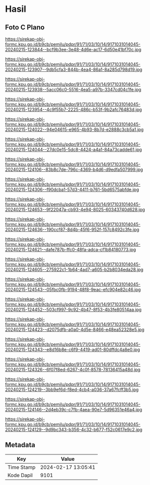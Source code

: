 # Hasil

## Foto C Plano

https://sirekap-obj-formc.kpu.go.id/b9cb/pemilu/pdpr/91/71/03/10/14/9171031014045-20240215-123844--bcf9b3ee-3e48-4d6e-ac17-6d50e41bf70c.jpg

https://sirekap-obj-formc.kpu.go.id/b9cb/pemilu/pdpr/91/71/03/10/14/9171031014045-20240215-123907--9db5cfa3-844b-4ea4-86a1-8a285d798d19.jpg

https://sirekap-obj-formc.kpu.go.id/b9cb/pemilu/pdpr/91/71/03/10/14/9171031014045-20240215-123938--5acc06c0-5516-4ea5-a97b-3347cd04c1fe.jpg

https://sirekap-obj-formc.kpu.go.id/b9cb/pemilu/pdpr/91/71/03/10/14/9171031014045-20240215-123954--4c9f55b7-2225-486c-b53f-9b2afc76483d.jpg

https://sirekap-obj-formc.kpu.go.id/b9cb/pemilu/pdpr/91/71/03/10/14/9171031014045-20240215-124022--94e04615-e965-4b93-8b7d-e2888c3cb5a1.jpg

https://sirekap-obj-formc.kpu.go.id/b9cb/pemilu/pdpr/91/71/03/10/14/9171031014045-20240215-124044--27dc0e15-5dc8-4424-a4a1-84a73cadde61.jpg

https://sirekap-obj-formc.kpu.go.id/b9cb/pemilu/pdpr/91/71/03/10/14/9171031014045-20240215-124106--83b8c7de-796c-4369-b4d6-d9edfa507999.jpg

https://sirekap-obj-formc.kpu.go.id/b9cb/pemilu/pdpr/91/71/03/10/14/9171031014045-20240215-124306--f90dcba1-57d3-4411-b761-5bd6575abfde.jpg

https://sirekap-obj-formc.kpu.go.id/b9cb/pemilu/pdpr/91/71/03/10/14/9171031014045-20240215-124653--9f22047a-cb93-4e94-8025-60343740d628.jpg

https://sirekap-obj-formc.kpu.go.id/b9cb/pemilu/pdpr/91/71/03/10/14/9171031014045-20240215-124636--190ccf87-8d4b-45f6-952f-157c8492c3fe.jpg

https://sirekap-obj-formc.kpu.go.id/b9cb/pemilu/pdpr/91/71/03/10/14/9171031014045-20240215-124621--dafe787b-ffc0-48fa-adca-cf1b84180773.jpg

https://sirekap-obj-formc.kpu.go.id/b9cb/pemilu/pdpr/91/71/03/10/14/9171031014045-20240215-124605--275922c1-1b64-4ad7-a605-b2b8034eda28.jpg

https://sirekap-obj-formc.kpu.go.id/b9cb/pemilu/pdpr/91/71/03/10/14/9171031014045-20240215-124543--05fbc0fb-9194-48f8-9eac-efc904e82c46.jpg

https://sirekap-obj-formc.kpu.go.id/b9cb/pemilu/pdpr/91/71/03/10/14/9171031014045-20240215-124452--503cf997-9c92-4b47-8f53-4b3fe80514aa.jpg

https://sirekap-obj-formc.kpu.go.id/b9cb/pemilu/pdpr/91/71/03/10/14/9171031014045-20240215-124423--d2075dfb-a0a0-4d5e-8466-e48ea52328e5.jpg

https://sirekap-obj-formc.kpu.go.id/b9cb/pemilu/pdpr/91/71/03/10/14/9171031014045-20240215-124343--e8d16b8e-c6f9-4419-ad01-80dffdc4a8e0.jpg

https://sirekap-obj-formc.kpu.go.id/b9cb/pemilu/pdpr/91/71/03/10/14/9171031014045-20240215-124326--6f07f8ed-6267-4c0f-8578-78136415a48d.jpg

https://sirekap-obj-formc.kpu.go.id/b9cb/pemilu/pdpr/91/71/03/10/14/9171031014045-20240215-124219--3bb9ef6d-f8ed-4cb4-a036-37a67fcff3b5.jpg

https://sirekap-obj-formc.kpu.go.id/b9cb/pemilu/pdpr/91/71/03/10/14/9171031014045-20240215-124146--2d4eb39c-c7fb-4aea-90e7-5d96351e46a4.jpg

https://sirekap-obj-formc.kpu.go.id/b9cb/pemilu/pdpr/91/71/03/10/14/9171031014045-20240215-124129--9d9bc343-b356-4c32-b677-f52c0617e9c2.jpg


## Metadata

| Key        | Value               |
| ---------- | ------------------- |
| Time Stamp | 2024-02-17 13:05:41 |
| Kode Dapil | 9101                |



